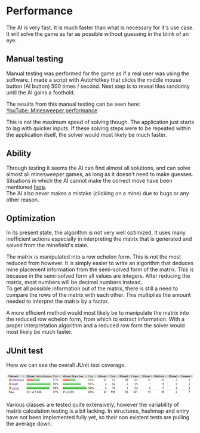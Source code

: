 # Performance
The AI is very fast. It is much faster than what is necessary for it's use case.
It will solve the game as far as possible without guessing in the blink of an eye.

## Manual testing
Manual testing was performed for the game as if a real user was using the software.
I made a script with AutoHotkey that clicks the middle mouse button (AI button)
500 times / second. Next step is to reveal tiles randomly until the AI gains a foothold.

The results from this manual testing can be seen here:\
[YouTube: Minesweeper performance](https://www.youtube.com/watch?v=_HSj1aSjk3o&feature=youtu.be)

This is not the maximum speed of solving though. The application just starts to lag with
quicker inputs. If these solving steps were to be repeated within the application itself,
the solver would most likely be much faster.

## Ability
Through testing it seems the AI can find almost all solutions, and
can solve almost all minesweeper games, as long as it doesn't need to
make guesses. Situations in which the AI cannot make the correct move
have been mentioned [here](https://github.com/SirVeggie/tiralabra-minesweeper-ai/blob/master/Documentation/Implementation.md#improvements).\
The AI also never makes a mistake (clicking on a mine) due to bugs or
any other reason.

## Optimization
In its present state, the algorithm is not very well optimized.
It uses many inefficient actions especially in interpreting
the matrix that is generated and solved from the minefield's state.

The matrix is manipulated into a row echelon form. This is not
the most reduced from however. It is simply easier to write an
algorithm that deduces mine placement information from the
semi-solved form of the matrix. This is because in the
semi-solved form all values are integers. After reducing the
matrix, most numbers will be decimal numbers instead.\
To get all possible information out of the matrix, there is still
a need to compare the rows of the matrix with each other. This
multiplies the amount needed to interpret the matrix by a factor.

A more efficient method would most likely be to manipulate the 
matrix into the reduced row echelon form, from which to extract
information. With a proper interpretation algorithm and
a reduced row form the solver would most likely be much faster.

## JUnit test
Here we can see the overall JUnit test coverage.

![Test coverage](/Documentation/Images/test_report.png)

Various classes are tested quite extensively, however
the variability of matrix calculation testing is a bit lacking.
In structures, hashmap and entry have not been implemented fully yet,
so their non existent tests are pulling the average down.